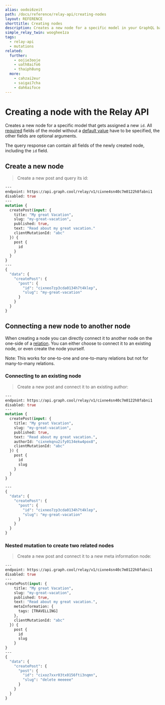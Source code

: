 ```yaml
---
alias: oodoi6zeit
path: /docs/reference/relay-api/creating-nodes
layout: REFERENCE
shorttitle: Creating nodes
description: Creates a new node for a specific model in your GraphQL backend. The node gets assigned a unique node id on creation.
simple_relay_twin: wooghee1za
tags:
  - relay-api
  - mutations
related:
  further:
    - oojie3ooje
    - uath8aifo6
    - thaiph8ung
  more:
    - cahzai2eur
    - saigai7cha
    - dah6aifoce
---
```


# Creating a node with the Relay API

Creates a new node for a specific model that gets assigned a new `id`.
All [required](!alias-teizeit5se#required) fields of the model without a [default value](!alias-teizeit5se#default-value) have to be specified, the other fields are optional arguments.

The query response can contain all fields of the newly created node, including the `id` field.

## Create a new node

> Create a new post and query its id:

```graphql
---
endpoint: https://api.graph.cool/relay/v1/cixne4sn40c7m0122h8fabni1
disabled: true
---
mutation {
  createPost(input: {
    title: "My great Vacation",
    slug: "my-great-vacation",
    published: true,
    text: "Read about my great vacation."
    clientMutationId: "abc"
  }) {
    post {
      id
    }
  }
}
---
{
  "data": {
    "createPost": {
      "post": {
        "id": "cixneo7zp3cda0134h7t4klep",
        "slug": "my-great-vacation"
      }
    }
  }
}
```

## Connecting a new node to another node

When creating a node you can directly connect it to another node on the one-side of a [relation](!alias-goh5uthoc1). You can either choose to connect it to an existing node, or even create the node yourself.

Note: This works for one-to-one and one-to-many relations but not for many-to-many relations.

### Connecting to an existing node

> Create a new post and connect it to an existing author:

```graphql
---
endpoint: https://api.graph.cool/relay/v1/cixne4sn40c7m0122h8fabni1
disabled: true
---
mutation {
  createPost(input: {
    title: "My great Vacation",
    slug: "my-great-vacation",
    published: true,
    text: "Read about my great vacation.",
    authorId: "cixnekqnu2ify0134ekw4pox8",
    clientMutationId: "abc"
  }) {
    post {
      id
      slug
    }
  }
}

---
{
  "data": {
    "createPost": {
      "post": {
        "id": "cixneo7zp3cda0134h7t4klep",
        "slug": "my-great-vacation"
      }
    }
  }
}
```

### Nested mutation to create two related nodes

> Create a new post and connect it to a new meta information node:

```graphql
---
endpoint: https://api.graph.cool/relay/v1/cixne4sn40c7m0122h8fabni1
disabled: true
---
createPost(input: {
    title: "My great Vacation",
    slug: "my-great-vacation",
    published: true,
    text: "Read about my great vacation.",
    metaInformation: {
      tags: [TRAVELLING]
    },
    clientMutationId: "abc"
  }) {
    post {
      id
      slug
    }
}
---
{
  "data": {
    "createPost": {
      "post": {
        "id": "cixoz7xxr03tx0156fti3nqmn",
        "slug": "delete meeeee"
      }
    }
  }
}
```
